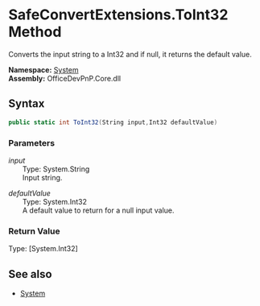# SafeConvertExtensions.ToInt32 Method  
Converts the input string to a Int32 and if null, it returns the default value.  

**Namespace:** [System](System.md)  
**Assembly:** OfficeDevPnP.Core.dll  
## Syntax
```C#
public static int ToInt32(String input,Int32 defaultValue)
```
### Parameters
*input*  
&emsp;&emsp;Type: System.String  
&emsp;&emsp;Input string.  
  
*defaultValue*  
&emsp;&emsp;Type: System.Int32  
&emsp;&emsp;A default value to return for a null input value.  
  
### Return Value
Type: [System.Int32]  

## See also
- [System](System.md)
